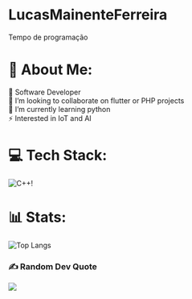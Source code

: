 # LucasMainenteFerreira
Tempo de programação
# 💫 About Me:
🔭 Software Developer <br>👯 I’m looking to collaborate on flutter or PHP projects<br>🌱 I’m currently learning python <br>⚡ Interested in IoT and AI

# 💻 Tech Stack:
![C++](https://img.shields.io/badge/C%2B%2B-00599C?style=for-the-badge&logo=c%2B%2B&logoColor=white)!
# 📊  Stats:

![Top Langs](https://github-readme-stats.vercel.app/api/wakatime?username=Queijodedev&layout=compact)

### ✍ Random Dev Quote
![](https://quotes-github-readme.vercel.app/api?type=horizontal&theme=tokyonight)
